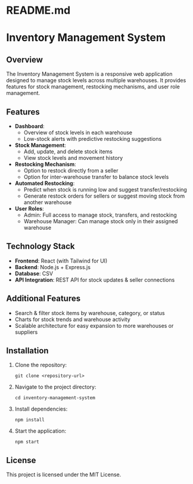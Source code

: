 # README.md

# Inventory Management System

## Overview
The Inventory Management System is a responsive web application designed to manage stock levels across multiple warehouses. It provides features for stock management, restocking mechanisms, and user role management.

## Features
- **Dashboard**: 
  - Overview of stock levels in each warehouse
  - Low-stock alerts with predictive restocking suggestions
- **Stock Management**: 
  - Add, update, and delete stock items
  - View stock levels and movement history
- **Restocking Mechanism**: 
  - Option to restock directly from a seller
  - Option for inter-warehouse transfer to balance stock levels
- **Automated Restocking**: 
  - Predict when stock is running low and suggest transfer/restocking
  - Generate restock orders for sellers or suggest moving stock from another warehouse
- **User Roles**: 
  - Admin: Full access to manage stock, transfers, and restocking
  - Warehouse Manager: Can manage stock only in their assigned warehouse

## Technology Stack
- **Frontend**: React (with Tailwind for UI)
- **Backend**: Node.js + Express.js
- **Database**: CSV
- **API Integration**: REST API for stock updates & seller connections

## Additional Features
- Search & filter stock items by warehouse, category, or status
- Charts for stock trends and warehouse activity
- Scalable architecture for easy expansion to more warehouses or suppliers

## Installation
1. Clone the repository:
   ```
   git clone <repository-url>
   ```
2. Navigate to the project directory:
   ```
   cd inventory-management-system
   ```
3. Install dependencies:
   ```
   npm install
   ```
4. Start the application:
   ```
   npm start
   ```

## License
This project is licensed under the MIT License.